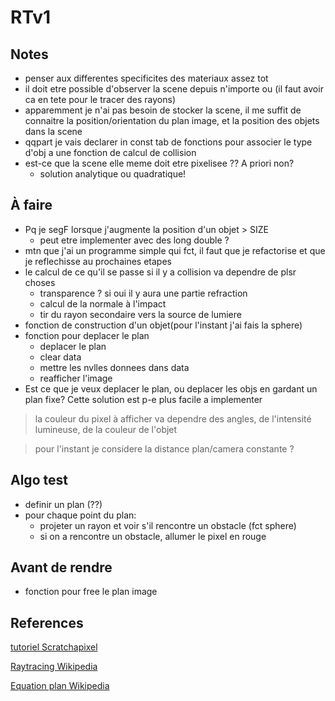 RTv1
====

Notes
-----
- penser aux differentes specificites des materiaux assez tot
- il doit etre possible d'observer la scene depuis n'importe ou
	(il faut avoir ca en tete pour le tracer des rayons)
- apparemment je n'ai pas besoin de stocker la scene, il me suffit de connaitre
	la position/orientation du plan image, et la position des objets dans la scene
- qqpart je vais declarer in const tab de fonctions pour associer le type d'obj a une
	fonction de calcul de collision
- est-ce que la scene elle meme doit etre pixelisee ?? A priori non?
	- solution analytique ou quadratique!

À faire
-------
- Pq je segF lorsque j'augmente la position d'un objet > SIZE
	- peut etre implementer avec des long double ?
- mtn que j'ai un programme simple qui fct, il faut que je refactorise et que je reflechisse au prochaines etapes
- le calcul de ce qu'il se passe si il y a collision va dependre de plsr choses
	- transparence ? si oui il y aura une partie refraction
	- calcul de la normale à l'impact
	- tir du rayon secondaire vers la source de lumiere
- fonction de construction d'un objet(pour l'instant j'ai fais la sphere)
- fonction pour deplacer le plan
	- deplacer le plan
	- clear data
	- mettre les nvlles donnees dans data
	- reafficher l'image
- Est ce que je veux deplacer le plan, ou deplacer les objs en gardant un plan fixe? Cette solution
est p-e plus facile a implementer

> la couleur du pixel à afficher va dependre des angles, de l'intensité lumineuse,
> de la couleur de l'objet

> pour l'instant je considere la distance plan/camera constante ?


Algo test
---------
- definir un plan (??)
- pour chaque point du plan:
	- projeter un rayon et voir s'il rencontre un obstacle (fct sphere)
	- si on a rencontre un obstacle, allumer le pixel en rouge

Avant de rendre
---------------
- fonction pour free le plan image

References
----------
[tutoriel Scratchapixel](http://www.scratchapixel.com/lessons/3d-basic-rendering/introduction-to-ray-tracing/ray-tracing-practical-example)

[Raytracing Wikipedia](https://en.wikipedia.org/wiki/Ray_tracing_(graphics))

[Equation plan Wikipedia](https://fr.wikipedia.org/wiki/Plan_(math%C3%A9matiques)#D.C3.A9finition_par_un_vecteur_normal_et_un_point)
